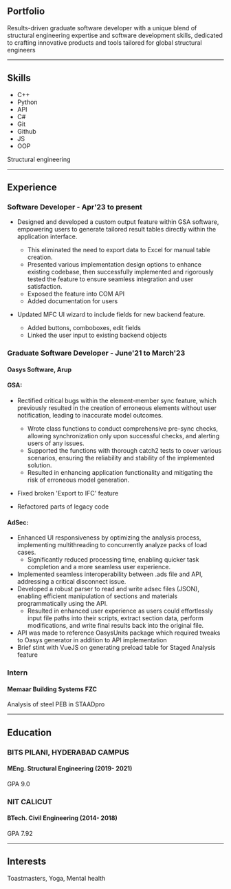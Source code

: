 ## Portfolio

Results-driven graduate software developer with a unique blend of structural engineering expertise and software development skills, dedicated to crafting innovative products and tools tailored for global structural engineers

---

## Skills

- C++
- Python
- API
- C#
- Git
- Github
- JS
- OOP

Structural engineering

---

## Experience

### **Software Developer** - Apr'23 to present

- Designed and developed a custom output feature within GSA software, empowering users to generate tailored result tables directly within the application interface.
  - This eliminated the need to export data to Excel for manual table creation.
  - Presented various implementation design options to enhance existing codebase, then successfully implemented and rigorously tested the feature to ensure seamless integration and user satisfaction.
  - Exposed the feature into COM API
  - Added documentation for users

- Updated MFC UI wizard to include fields for new backend feature.
  - Added buttons, comboboxes, edit fields
  - Linked the user input to existing backend objects

### **Graduate Software Developer** - June'21 to March'23
#### Oasys Software, Arup

#### GSA:

- Rectified critical bugs within the element-member sync feature, which previously resulted in the creation of erroneous elements without user notification, leading to inaccurate model outcomes.
  - Wrote class functions to conduct comprehensive pre-sync checks, allowing synchronization only upon successful checks, and alerting users of any issues.
  - Supported the functions with thorough catch2 tests to cover various scenarios, ensuring the reliability and stability of the implemented solution.
  - Resulted in enhancing application functionality and mitigating the risk of erroneous model generation.

- Fixed broken 'Export to IFC' feature
- Refactored parts of legacy code

#### AdSec:

- Enhanced UI responsiveness by optimizing the analysis process, implementing multithreading to concurrently analyze packs of load cases.
  - Significantly reduced processing time, enabling quicker task completion and a more seamless user experience.
- Implemented seamless interoperability between .ads file and API, addressing a critical disconnect issue.
- Developed a robust parser to read and write adsec files (JSON), enabling efficient manipulation of sections and materials programmatically using the API.
  - Resulted in enhanced user experience as users could effortlessly input file paths into their scripts, extract section data, perform modifications, and write final results back into the original file.
- API was made to reference OasysUnits package which required tweaks to Oasys generator in addition to API implementation
- Brief stint with VueJS on generating preload table for Staged Analysis feature

### **Intern**
#### Memaar Building Systems FZC

Analysis of steel PEB in STAADpro

---

## Education

### **BITS PILANI, HYDERABAD CAMPUS**
#### MEng. Structural Engineering (2019- 2021)
GPA 9.0

### **NIT CALICUT**
#### BTech. Civil Engineering (2014- 2018)
GPA 7.92

---

## Interests

Toastmasters, Yoga, Mental health
